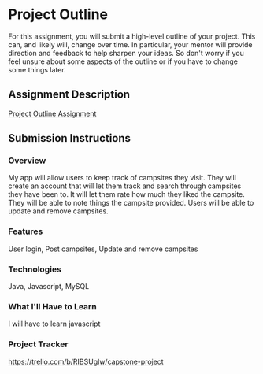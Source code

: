 # Project Outline
For this assignment, you will submit a high-level outline of your project. This can, and likely will, change over time. In particular, your mentor will provide direction and feedback to help sharpen your ideas. So don't worry if you feel unsure about some aspects of the outline or if you have to change some things later.

## Assignment Description
[Project Outline Assignment](https://education.launchcode.org/liftoff/modules/assignments/project-outline)

## Submission Instructions

### Overview
My app will allow users to keep track of campsites they visit. They will create an account that will let them track and search through campsites they have been to. It will let them rate how much they liked the campsite. They will be able to note things the campsite provided. Users will be able to update and remove campsites.
### Features
User login,
Post campsites,
Update and remove campsites
### Technologies
Java,
Javascript,
MySQL
### What I'll Have to Learn
I will have to learn javascript
### Project Tracker
https://trello.com/b/RIBSUglw/capstone-project
